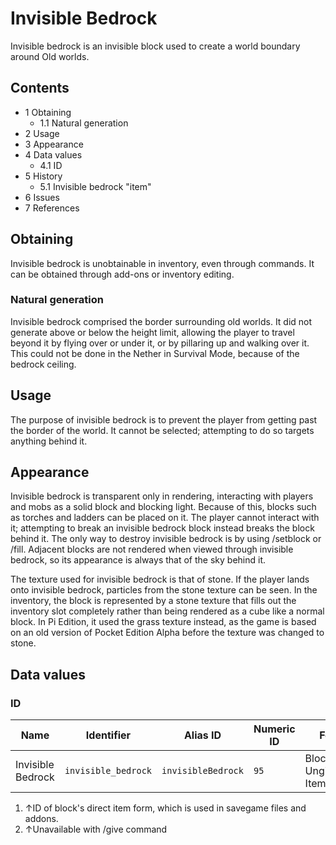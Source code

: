 # Invisible Bedrock
Invisible bedrock is an invisible block used to create a world boundary around Old worlds.

## Contents
- 1 Obtaining
	- 1.1 Natural generation
- 2 Usage
- 3 Appearance
- 4 Data values
	- 4.1 ID
- 5 History
	- 5.1 Invisible bedrock "item"
- 6 Issues
- 7 References

## Obtaining
Invisible bedrock is unobtainable in inventory, even through commands. It can be obtained through add-ons or inventory editing.

### Natural generation
Invisible bedrock comprised the border surrounding old worlds. It did not generate above or below the height limit, allowing the player to travel beyond it by flying over or under it, or by pillaring up and walking over it. This could not be done in the Nether in Survival Mode, because of the bedrock ceiling.

## Usage
The purpose of invisible bedrock is to prevent the player from getting past the border of the world. It cannot be selected; attempting to do so targets anything behind it.

## Appearance
Invisible bedrock is transparent only in rendering, interacting with players and mobs as a solid block and blocking light. Because of this, blocks such as torches and ladders can be placed on it. The player cannot interact with it; attempting to break an invisible bedrock block instead breaks the block behind it. The only way to destroy invisible bedrock is by using /setblock or /fill. Adjacent blocks are not rendered when viewed through invisible bedrock, so its appearance is always that of the sky behind it.

The texture used for invisible bedrock is that of stone. If the player lands onto invisible bedrock, particles from the stone texture can be seen. In the inventory, the block is represented by a stone texture that fills out the inventory slot completely rather than being rendered as a cube like a normal block. In Pi Edition, it used the grass texture instead, as the game is based on an old version of Pocket Edition Alpha before the texture was changed to stone.

## Data values
### ID
| Name              | Identifier          | Alias ID           | Numeric ID | Form                         | Item ID[i 1]                                        | Translation key              |
|-------------------|---------------------|--------------------|------------|------------------------------|-----------------------------------------------------|------------------------------|
| Invisible Bedrock | `invisible_bedrock` | `invisibleBedrock` | `95`       | Block & Ungiveable Item[i 2] | `invisible_bedrock`<br/>Alias ID:`invisiblebedrock` | `tile.invisibleBedrock.name` |

1. ↑ID of block's direct item form, which is used in savegame files and addons.
2. ↑Unavailable with /give command

